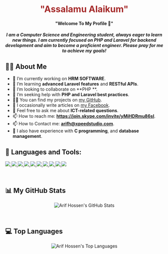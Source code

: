 
<h1 align="center"> <span style="color: brown">"Assalamu Alaikum"</span> </h1>
<h4 align="center"> "Welcome To My Profile 💐" </h4>
<!--
<p align="center">
<img src="https://iili.io/2xvebol.jpg" alt="Welcome Image" width="250" height="200">
</p>
-->

<h5 align="center">
    I am a Computer Science and Engineering student, always eager to learn new things. 
    I am currently focused on PHP and Laravel for backend development and aim to become a proficient engineer. 
    Please pray for me to achieve my goals!
</h5>

## 🙋‍♂️ About Me
- 🔭 I’m currently working on **HRM SOFTWARE**.
- 🌱 I’m learning **advanced Laravel features** and **RESTful APIs**.
- 👯 I’m looking to collaborate on **PHP **.
- 🤝 I’m seeking help with **PHP and Laravel best practices**.
- 👨‍💻 You can find my projects on [my GitHub](https://github.com/ArifHossen005).
- 📝 I occasionally write articles on [my Facebook](https://www.facebook.com/iamarifhossen).
- 💬 Feel free to ask me about **ICT-related questions**.
- 📫 How to reach me: **https://join.skype.com/invite/yMiHDRmu86sI**.
- 📫 How to Contact me: **arifh@xpeedstudio.com**.
- 📄 I also have experience with **C programming**, and **database management**.

## 🚀 Languages and Tools:
<p align="left">
    <a href="https://www.php.net/" target="_blank"> <img src="https://img.icons8.com/officel/40/000000/php-logo.png"/> </a>
    <a href="https://laravel.com/" target="_blank"> <img src="https://img.icons8.com/fluency/48/000000/laravel.png"/> </a>
    <a href="https://www.mysql.com/" target="_blank"> <img src="https://img.icons8.com/fluency/48/000000/mysql-logo.png"/> </a>
    <a href="https://www.w3.org/html/" target="_blank"> <img src="https://img.icons8.com/color/48/000000/html-5.png"/> </a>
    <a href="https://www.w3schools.com/css/" target="_blank"> <img src="https://img.icons8.com/color/48/000000/css3.png"/> </a>
    <a href="https://getbootstrap.com" target="_blank"> <img src="https://img.icons8.com/color/48/000000/bootstrap.png"/> </a>
    <a href="https://www.javascript.com/" target="_blank"> <img src="https://img.icons8.com/color/48/000000/javascript.png"/> </a>
    <a href="https://git-scm.com/" target="_blank"> <img src="https://img.icons8.com/color/48/000000/git.png"/> </a>
    <a href="https://github.com/" target="_blank"> <img src="https://img.icons8.com/material-sharp/48/000000/github.png"/> </a>
    <a href="https://code.visualstudio.com/" target="_blank"> <img src="https://img.icons8.com/fluent/48/000000/visual-studio-code-2019.png"/> </a>
</p>

<br/>

## 📊 My GitHub Stats
<p align="center">
    <img alt="Arif Hossen's GitHub Stats" src="https://github-readme-stats.vercel.app/api?username=ArifHossen005&show_icons=true&count_private=true&theme=radical&hide_border=true&bg_color=0D1117" />
</p>

<br/>

## 💻 Top Languages
<p align="center">
    <img alt="Arif Hossen's Top Languages" src="https://github-readme-stats.vercel.app/api/top-langs/?username=ArifHossen005&langs_count=8&count_private=true&layout=compact&theme=radical&hide_border=true&bg_color=0D1117" />
</p>

<br/>
